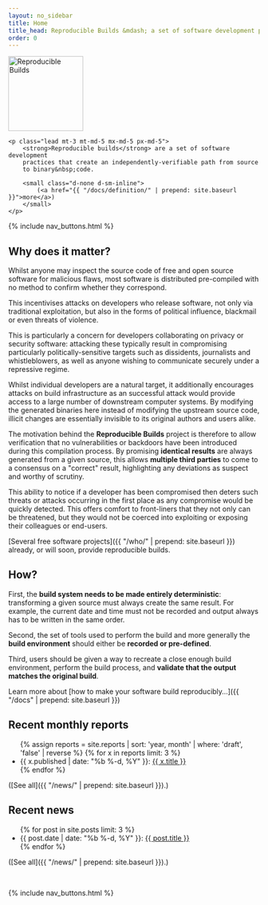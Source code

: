 ```yaml
---
layout: no_sidebar
title: Home
title_head: Reproducible Builds &mdash; a set of software development practices that create an independently-verifiable path from source to binary code
order: 0
---
```


<div class="text-center mt-md-5 mb-4">
    <a href="{{ "/" | prepend: site.baseurl }}">
        <img class="img-fluid" src="{{ "/assets/images/logo-text.svg" | prepend: site.baseurl }}" alt="Reproducible Builds" style="height: 150px;" />
    </a>

    <p class="lead mt-3 mt-md-5 mx-md-5 px-md-5">
        <strong>Reproducible builds</strong> are a set of software development
        practices that create an independently-verifiable path from source
        to binary&nbsp;code.

        <small class="d-none d-sm-inline">
            (<a href="{{ "/docs/definition/" | prepend: site.baseurl }}">more</a>)
        </small>
    </p>
</div>

{% include nav_buttons.html %}

## Why does it matter?

Whilst anyone may inspect the source code of free and open source software for
malicious flaws, most software is distributed pre-compiled with no method to
confirm whether they correspond.

This incentivises attacks on developers who release software, not only via
traditional exploitation, but also in the forms of political influence,
blackmail or even threats of violence.

This is particularly a concern for developers collaborating on privacy or
security software: attacking these typically result in compromising
particularly politically-sensitive targets such as dissidents, journalists and
whistleblowers, as well as anyone wishing to communicate securely under a
repressive regime.

Whilst individual developers are a natural target, it additionally encourages
attacks on build infrastructure as an successful attack would provide access to
a large number of downstream computer systems. By modifying the generated
binaries here instead of modifying the upstream source code, illicit changes
are essentially invisible to its original authors and users alike.

The motivation behind the **Reproducible Builds** project is therefore to allow
verification that no vulnerabilities or backdoors have been introduced during
this compilation process. By promising **identical results** are always
generated from a given source, this allows **multiple third parties** to come
to a consensus on a "correct" result, highlighting any deviations as suspect
and worthy of scrutiny.

This ability to notice if a developer has been compromised then
deters such threats or attacks occurring in the first place as any
compromise would be quickly detected. This offers comfort to front-liners
that they not only can be threatened, but they would not be coerced into
exploiting or exposing their colleagues or end-users.

[Several free software projects]({{ "/who/" | prepend: site.baseurl }})
already, or will soon, provide reproducible builds.

## How?

First, the **build system needs to be made entirely deterministic**:
transforming a given source must always create the same result. For example,
the current date and time must not be recorded and output always has to be
written in the same order.

Second, the set of tools used to perform the build and more generally the
**build environment** should either be **recorded or pre-defined**.

Third, users should be given a way to recreate a close enough build
environment, perform the build process, and **validate that the output matches
the original build**.

Learn more about [how to make your software build reproducibly…]({{ "/docs" | prepend: site.baseurl }})

## Recent monthly reports

<ul class="list-unstyled">
    {% assign reports = site.reports | sort: 'year, month' | where: 'draft', 'false' | reverse %}
    {% for x in reports limit: 3 %}
    <li>
        <span class="text-muted">{{ x.published | date: "%b %-d, %Y" }}</span>:
        <a href="{{ x.url | prepend: site.baseurl }}">{{ x.title }}</a>
    </li>
    {% endfor %}
</ul>

([See all]({{ "/news/" | prepend: site.baseurl }}).)

## Recent news

<ul class="list-unstyled">
    {% for post in site.posts limit: 3 %}
    <li>
        <span class="text-muted">{{ post.date | date: "%b %-d, %Y" }}</span>:
        <a href="{{ post.url | prepend: site.baseurl }}">{{ post.title }}</a>
    </li>
    {% endfor %}
</ul>

([See all]({{ "/news/" | prepend: site.baseurl }}).)

<br>

{% include nav_buttons.html %}

